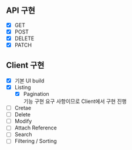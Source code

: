 ## API 구현

* [x] GET
* [x] POST
* [x] DELETE
* [x] PATCH

## Client 구현

* [x] 기본 UI build
* [x] Listing
  * [x] Pagination <br>
      기능 구현 요구 사항이므로 Client에서 구현 진행
* [ ] Cretae
* [ ] Delete
* [ ] Modify
* [ ] Attach Reference
* [ ] Search
* [ ] Filtering / Sorting
